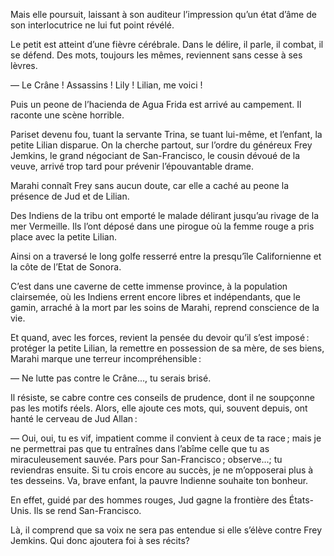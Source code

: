 Mais elle poursuit, laissant à son auditeur l’impression qu’un état d’âme de son interlocutrice ne lui fut point révélé.

Le petit est atteint d’une fièvre cérébrale. Dans le délire, il parle, il combat, il se défend. Des mots, toujours les mêmes, reviennent sans cesse à ses lèvres.

— Le Crâne ! Assassins ! Lily ! Lilian, me voici !

Puis un peone de l’hacienda de Agua Frida est arrivé au campement. Il
raconte une scène horrible.

Pariset devenu fou, tuant la servante Trina, se tuant lui-même, et l’enfant, la petite Lilian disparue. On la cherche partout, sur l’ordre du généreux Frey Jemkins, le grand négociant de San-Francisco, le cousin dévoué
de la veuve, arrivé trop tard pour prévenir l’épouvantable drame.

Marahi connaît Frey sans aucun doute, car elle a caché au peone la présence de Jud et de Lilian.

Des Indiens de la tribu ont emporté le malade délirant jusqu’au rivage de
la mer Vermeille. Ils l’ont déposé dans une pirogue où la femme rouge a
pris place avec la petite Lilian.

Ainsi on a traversé le long golfe resserré entre la presqu’île Californienne
et la côte de l’Etat de Sonora.

C’est dans une caverne de cette immense province, à la population clairsemée, où les Indiens errent encore libres et indépendants, que le gamin, arraché à la mort par les soins de Marahi, reprend conscience de la vie.

Et quand, avec les forces, revient la pensée du devoir qu’il s’est imposé :
protéger la petite Lilian, la remettre en possession de sa mère, de ses biens, Marahi marque une terreur incompréhensible :

— Ne lutte pas contre le Crâne..., tu serais brisé.

Il résiste, se cabre contre ces conseils de prudence, dont il ne soupçonne
pas les motifs réels. Alors, elle ajoute ces mots, qui, souvent depuis, ont hanté le cerveau de Jud Allan :


— Oui, oui, tu es vif, impatient comme il convient à ceux de ta race ; mais je ne permettrai pas que tu entraînes dans l’abîme celle que tu as miraculeusement sauvée. Pars pour San-Francisco ; observe...; tu reviendras ensuite. Si tu crois encore au succès, je ne m’opposerai plus à tes desseins.
Va, brave enfant, la pauvre Indienne souhaite ton bonheur.

En effet, guidé par des hommes rouges, Jud gagne la frontière des États-Unis.
Ils se rend San-Francisco.

Là, il comprend que sa voix ne sera pas entendue si elle s’élève contre Frey
Jemkins. Qui donc ajoutera foi à ses récits?
